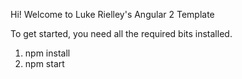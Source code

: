 Hi! Welcome to Luke Rielley's Angular 2 Template


To get started, you need all the required bits installed.



1) npm install
2) npm start